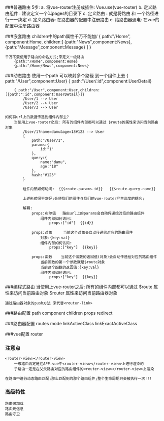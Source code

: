 ###普通路由
    5步:
        a. 将vue-router注册成插件: Vue.use(vue-router)
        b. 定义路由组件 : 建议定义一个叫pages的目录下
        c. 定义路由 : 就是将路由 和 一个路径进行一一绑定
        d. 定义路由器: 在路由器的配置中注册路由
        e. 给路由器通电: 在vue的配置中注册路由器

###嵌套路由
    children中的path属性千万不能加/
    {
        path:"/Home",
        component:Home,
        children:[
          {path:"News",component:News},
          {path:"Message",component:Message}
        ]
    }

    千万不要使用子路由的命名方式;来定义一级路由
        {path:"/Home",component:Home}
        {path:"/Home/News",component:News}

###动态路由
    使用一个path 可以映射多个路径 到一个组件上去
        { path:"/User",component:User}
        { path:"/User/:id",component:UserDetail}

        { path:"/User",component:User,children:[{path:":id",component:UserDetail}]}
            /User/1 --> User
            /User/2 --> User
            /User/3 --> User

    如何将url上的数据传递到组件内部去?
        当使用上vue-router之后: 所有的组件内部都可以通过 $route的属性来访问当前路由对象
            /User/1?name=damu&age=18#123 --> User
            {
                path:"/User/1",
                params:{
                    id:"1"
                },
                query:{
                    name:"damu",
                    age:"18"
                },
                hash:"#123"
            }

            组件内部如何访问:  {{$route.params.id}}   {{$route.query.name}}

            上述形式很不友好;会使我们的组件与我们的vue-router产生高度的耦合;

            解耦:
                props:布尔值   路由url上的params会自动传递给对应的路由组件
                    组件内部如何访问:
                        props:["id"]  {{id}}

                props:对象     当前这个对象会自动传递给对应的路由组件
                    对象:{key:val}
                    组件内部如何访问:
                        props:["key"]  {{key}}

                props:函数    当前这个函数的返回值(对象)会自动传递给对应的路由组件
                    当前函数的第一个参数就是$route对象
                    当前这个函数的返回值:{key:val}
                    组件内部如何访问:
                        props:["key"]  {{key}}


###编程式路由
    当使用上vue-router之后: 所有的组件内部都可以通过
                $route 属性来访问当前路由对象
                $router 属性来访问当前路由器对象

    通过路由器对象的push方法 来代替<router-link>


###路由配置
    path
    component
    children
    props
    redirect

###路由器配置
    routes
    mode
    linkActiveClass
    linkExactActiveClass

###vue配置
    router

### 注意点
    <router-view></router-view>
        一级路由肯定是在APP.vue中<router-view></router-view>上进行渲染的
        子路由一定是在父父路由对应的路由组件的<router-view></router-view>上渲染

    在路由中进行动态路由匹配;那么匹配到的那个路由组件;整个生命周期只会被执行一次!!!

### 高级特性
    路由懒加载
    路由元信息
    路由守卫